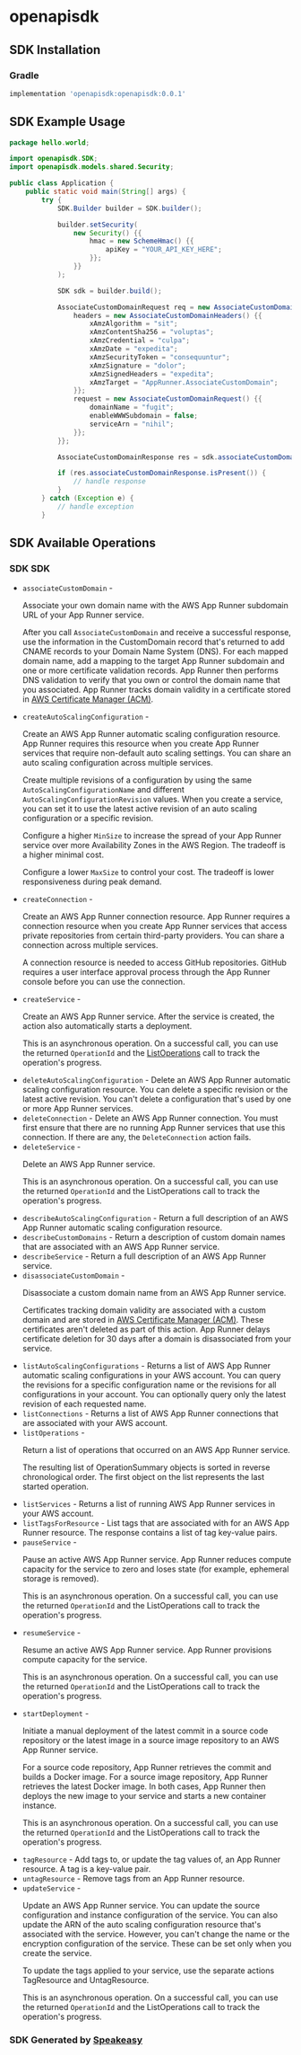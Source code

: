 # openapisdk

<!-- Start SDK Installation -->
## SDK Installation

### Gradle

```groovy
implementation 'openapisdk:openapisdk:0.0.1'
```
<!-- End SDK Installation -->

## SDK Example Usage
<!-- Start SDK Example Usage -->
```java
package hello.world;

import openapisdk.SDK;
import openapisdk.models.shared.Security;

public class Application {
    public static void main(String[] args) {
        try {
            SDK.Builder builder = SDK.builder();

            builder.setSecurity(
                new Security() {{
                    hmac = new SchemeHmac() {{
                        apiKey = "YOUR_API_KEY_HERE";
                    }};
                }}
            );

            SDK sdk = builder.build();

            AssociateCustomDomainRequest req = new AssociateCustomDomainRequest() {{
                headers = new AssociateCustomDomainHeaders() {{
                    xAmzAlgorithm = "sit";
                    xAmzContentSha256 = "voluptas";
                    xAmzCredential = "culpa";
                    xAmzDate = "expedita";
                    xAmzSecurityToken = "consequuntur";
                    xAmzSignature = "dolor";
                    xAmzSignedHeaders = "expedita";
                    xAmzTarget = "AppRunner.AssociateCustomDomain";
                }};
                request = new AssociateCustomDomainRequest() {{
                    domainName = "fugit";
                    enableWWWSubdomain = false;
                    serviceArn = "nihil";
                }};
            }};

            AssociateCustomDomainResponse res = sdk.associateCustomDomain(req);

            if (res.associateCustomDomainResponse.isPresent()) {
                // handle response
            }
        } catch (Exception e) {
            // handle exception
        }
```
<!-- End SDK Example Usage -->

<!-- Start SDK Available Operations -->
## SDK Available Operations

### SDK SDK

* `associateCustomDomain` - <p>Associate your own domain name with the AWS App Runner subdomain URL of your App Runner service.</p> <p>After you call <code>AssociateCustomDomain</code> and receive a successful response, use the information in the <a>CustomDomain</a> record that's returned to add CNAME records to your Domain Name System (DNS). For each mapped domain name, add a mapping to the target App Runner subdomain and one or more certificate validation records. App Runner then performs DNS validation to verify that you own or control the domain name that you associated. App Runner tracks domain validity in a certificate stored in <a href="https://docs.aws.amazon.com/acm/latest/userguide">AWS Certificate Manager (ACM)</a>.</p>
* `createAutoScalingConfiguration` - <p>Create an AWS App Runner automatic scaling configuration resource. App Runner requires this resource when you create App Runner services that require non-default auto scaling settings. You can share an auto scaling configuration across multiple services.</p> <p>Create multiple revisions of a configuration by using the same <code>AutoScalingConfigurationName</code> and different <code>AutoScalingConfigurationRevision</code> values. When you create a service, you can set it to use the latest active revision of an auto scaling configuration or a specific revision.</p> <p>Configure a higher <code>MinSize</code> to increase the spread of your App Runner service over more Availability Zones in the AWS Region. The tradeoff is a higher minimal cost.</p> <p>Configure a lower <code>MaxSize</code> to control your cost. The tradeoff is lower responsiveness during peak demand.</p>
* `createConnection` - <p>Create an AWS App Runner connection resource. App Runner requires a connection resource when you create App Runner services that access private repositories from certain third-party providers. You can share a connection across multiple services.</p> <p>A connection resource is needed to access GitHub repositories. GitHub requires a user interface approval process through the App Runner console before you can use the connection.</p>
* `createService` - <p>Create an AWS App Runner service. After the service is created, the action also automatically starts a deployment.</p> <p>This is an asynchronous operation. On a successful call, you can use the returned <code>OperationId</code> and the <a href="https://docs.aws.amazon.com/apprunner/latest/api/API_ListOperations.html">ListOperations</a> call to track the operation's progress.</p>
* `deleteAutoScalingConfiguration` - Delete an AWS App Runner automatic scaling configuration resource. You can delete a specific revision or the latest active revision. You can't delete a configuration that's used by one or more App Runner services.
* `deleteConnection` - Delete an AWS App Runner connection. You must first ensure that there are no running App Runner services that use this connection. If there are any, the <code>DeleteConnection</code> action fails.
* `deleteService` - <p>Delete an AWS App Runner service.</p> <p>This is an asynchronous operation. On a successful call, you can use the returned <code>OperationId</code> and the <a>ListOperations</a> call to track the operation's progress.</p>
* `describeAutoScalingConfiguration` - Return a full description of an AWS App Runner automatic scaling configuration resource.
* `describeCustomDomains` - Return a description of custom domain names that are associated with an AWS App Runner service.
* `describeService` - Return a full description of an AWS App Runner service.
* `disassociateCustomDomain` - <p>Disassociate a custom domain name from an AWS App Runner service.</p> <p>Certificates tracking domain validity are associated with a custom domain and are stored in <a href="https://docs.aws.amazon.com/acm/latest/userguide">AWS Certificate Manager (ACM)</a>. These certificates aren't deleted as part of this action. App Runner delays certificate deletion for 30 days after a domain is disassociated from your service.</p>
* `listAutoScalingConfigurations` - Returns a list of AWS App Runner automatic scaling configurations in your AWS account. You can query the revisions for a specific configuration name or the revisions for all configurations in your account. You can optionally query only the latest revision of each requested name.
* `listConnections` - Returns a list of AWS App Runner connections that are associated with your AWS account.
* `listOperations` - <p>Return a list of operations that occurred on an AWS App Runner service.</p> <p>The resulting list of <a>OperationSummary</a> objects is sorted in reverse chronological order. The first object on the list represents the last started operation.</p>
* `listServices` - Returns a list of running AWS App Runner services in your AWS account.
* `listTagsForResource` - List tags that are associated with for an AWS App Runner resource. The response contains a list of tag key-value pairs.
* `pauseService` - <p>Pause an active AWS App Runner service. App Runner reduces compute capacity for the service to zero and loses state (for example, ephemeral storage is removed).</p> <p>This is an asynchronous operation. On a successful call, you can use the returned <code>OperationId</code> and the <a>ListOperations</a> call to track the operation's progress.</p>
* `resumeService` - <p>Resume an active AWS App Runner service. App Runner provisions compute capacity for the service.</p> <p>This is an asynchronous operation. On a successful call, you can use the returned <code>OperationId</code> and the <a>ListOperations</a> call to track the operation's progress.</p>
* `startDeployment` - <p>Initiate a manual deployment of the latest commit in a source code repository or the latest image in a source image repository to an AWS App Runner service.</p> <p>For a source code repository, App Runner retrieves the commit and builds a Docker image. For a source image repository, App Runner retrieves the latest Docker image. In both cases, App Runner then deploys the new image to your service and starts a new container instance.</p> <p>This is an asynchronous operation. On a successful call, you can use the returned <code>OperationId</code> and the <a>ListOperations</a> call to track the operation's progress.</p>
* `tagResource` - Add tags to, or update the tag values of, an App Runner resource. A tag is a key-value pair.
* `untagResource` - Remove tags from an App Runner resource.
* `updateService` - <p>Update an AWS App Runner service. You can update the source configuration and instance configuration of the service. You can also update the ARN of the auto scaling configuration resource that's associated with the service. However, you can't change the name or the encryption configuration of the service. These can be set only when you create the service.</p> <p>To update the tags applied to your service, use the separate actions <a>TagResource</a> and <a>UntagResource</a>.</p> <p>This is an asynchronous operation. On a successful call, you can use the returned <code>OperationId</code> and the <a>ListOperations</a> call to track the operation's progress.</p>

<!-- End SDK Available Operations -->

### SDK Generated by [Speakeasy](https://docs.speakeasyapi.dev/docs/using-speakeasy/client-sdks)
